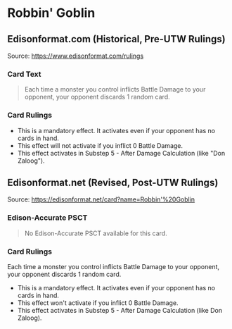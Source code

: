 # Robbin' Goblin

## Edisonformat.com (Historical, Pre-UTW Rulings)

Source: https://www.edisonformat.com/rulings

### Card Text

> Each time a monster you control inflicts Battle Damage to your opponent, your opponent discards 1 random card.

### Card Rulings

*   This is a mandatory effect. It activates even if your opponent has no cards in hand.
*   This effect will not activate if you inflict 0 Battle Damage.
*   This effect activates in Substep 5 - After Damage Calculation (like "Don Zaloog").

## Edisonformat.net (Revised, Post-UTW Rulings)

Source: https://edisonformat.net/card?name=Robbin'%20Goblin

### Edison-Accurate PSCT

> No Edison-Accurate PSCT available for this card.

### Card Rulings

Each time a monster you control inflicts Battle Damage to your opponent, your opponent discards 1 random card.
*   This is a mandatory effect. It activates even if your opponent has no cards in hand.
*   This effect won't activate if you inflict 0 Battle Damage.
*   This effect activates in Substep 5 - After Damage Calculation (like Don Zaloog).
            